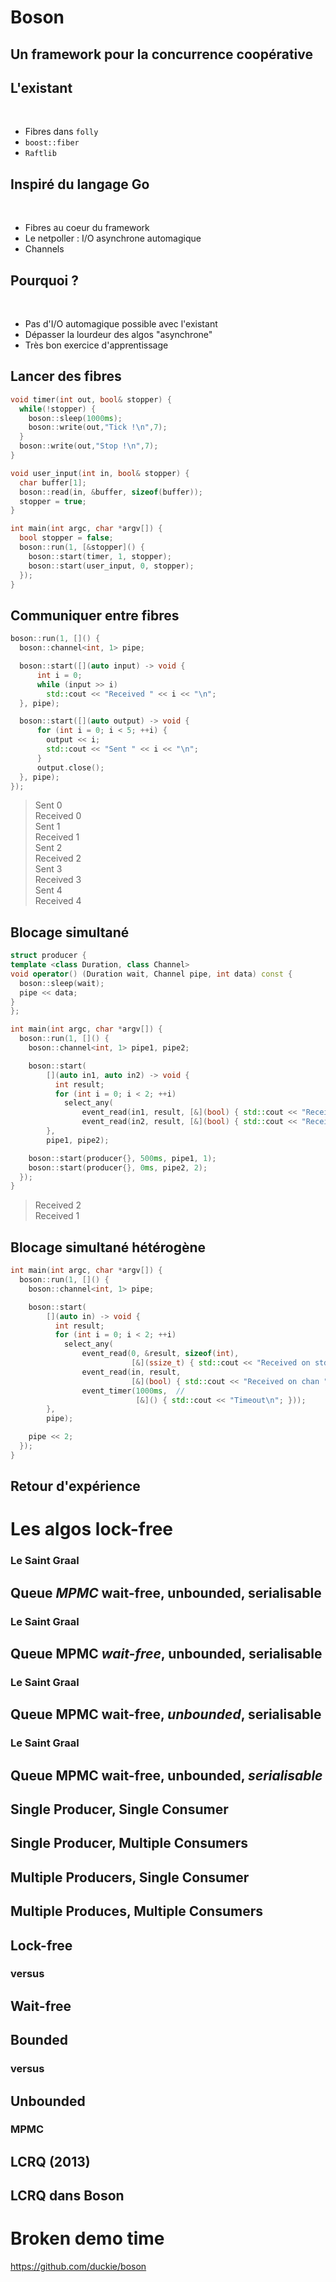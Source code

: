 Boson
=====
Un framework pour la concurrence coopérative
--------------------------------------------



L'existant
----------

&nbsp;

- Fibres dans `folly`
- `boost::fiber`
- `Raftlib`



Inspiré du langage Go
---------------------

&nbsp;

- Fibres au coeur du framework
- Le netpoller : I/O asynchrone automagique
- Channels



Pourquoi ?
----------

&nbsp;

- Pas d'I/O automagique possible avec l'existant
- Dépasser la lourdeur des algos "asynchrone"
- Très bon exercice d'apprentissage



Lancer des fibres
-----------------

```c++
void timer(int out, bool& stopper) {
  while(!stopper) {
    boson::sleep(1000ms);
    boson::write(out,"Tick !\n",7);
  }
  boson::write(out,"Stop !\n",7);
}

void user_input(int in, bool& stopper) {
  char buffer[1];
  boson::read(in, &buffer, sizeof(buffer));
  stopper = true;
}

int main(int argc, char *argv[]) {
  bool stopper = false;
  boson::run(1, [&stopper]() {
    boson::start(timer, 1, stopper);
    boson::start(user_input, 0, stopper);
  });
}
```



Communiquer entre fibres
------------------------

```c++
boson::run(1, []() {
  boson::channel<int, 1> pipe;

  boson::start([](auto input) -> void {
      int i = 0;
      while (input >> i)
        std::cout << "Received " << i << "\n";
  }, pipe);

  boson::start([](auto output) -> void {
      for (int i = 0; i < 5; ++i) {
        output << i;
        std::cout << "Sent " << i << "\n";
      }
      output.close();
  }, pipe);
});
```


> Sent 0 <br/>
> Received 0 <br/>
> Sent 1 <br/>
> Received 1 <br/>
> Sent 2 <br/>
> Received 2 <br/>
> Sent 3 <br/>
> Received 3 <br/>
> Sent 4 <br/>
> Received 4 <br/>



Blocage simultané
-----------------

```c++
struct producer {
template <class Duration, class Channel>
void operator() (Duration wait, Channel pipe, int data) const {
  boson::sleep(wait);
  pipe << data;
}
};

int main(int argc, char *argv[]) {
  boson::run(1, []() {
    boson::channel<int, 1> pipe1, pipe2;

    boson::start(
        [](auto in1, auto in2) -> void {
          int result;
          for (int i = 0; i < 2; ++i)
            select_any(
                event_read(in1, result, [&](bool) { std::cout << "Received " << result << "\n"; }),
                event_read(in2, result, [&](bool) { std::cout << "Received " << result << "\n"; }));
        },
        pipe1, pipe2);

    boson::start(producer{}, 500ms, pipe1, 1);
    boson::start(producer{}, 0ms, pipe2, 2);
  });
}
```


> Received 2 <br/>
> Received 1 <br/>



Blocage simultané hétérogène
----------------------------

```c++
int main(int argc, char *argv[]) {
  boson::run(1, []() {
    boson::channel<int, 1> pipe;

    boson::start(
        [](auto in) -> void {
          int result;
          for (int i = 0; i < 2; ++i)
            select_any(
                event_read(0, &result, sizeof(int),
                           [&](ssize_t) { std::cout << "Received on stdin " << result << "\n"; }),
                event_read(in, result,
                           [&](bool) { std::cout << "Received on chan " << result << "\n"; }),
                event_timer(1000ms,  //
                            [&]() { std::cout << "Timeout\n"; }));
        },
        pipe);

    pipe << 2;
  });
}
```



Retour d'expérience
-------------------
Les algos lock-free
===================


### Le Saint Graal
## Queue *MPMC* wait-free, unbounded, serialisable


### Le Saint Graal
## Queue MPMC *wait-free*, unbounded, serialisable


### Le Saint Graal
## Queue MPMC wait-free, *unbounded*, serialisable


### Le Saint Graal
## Queue MPMC wait-free, unbounded, *serialisable*


## Single Producer, Single Consumer
## Single Producer, Multiple Consumers
## Multiple Producers, Single Consumer
## Multiple Produces, Multiple Consumers


## Lock-free
### versus
## Wait-free


## Bounded
### versus
## Unbounded


### MPMC
## LCRQ (2013)


## LCRQ dans Boson



Broken demo time
================



<https://github.com/duckie/boson>

